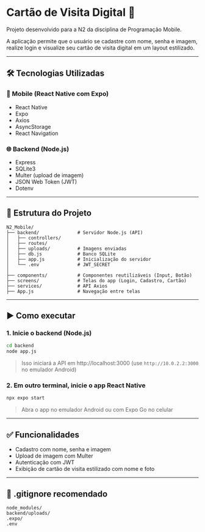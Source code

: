 # Cartão de Visita Digital 📇

Projeto desenvolvido para a N2 da disciplina de Programação Mobile.

A aplicação permite que o usuário se cadastre com nome, senha e imagem, realize login e visualize seu cartão de visita digital em um layout estilizado.

---

## 🛠 Tecnologias Utilizadas

### 📱 Mobile (React Native com Expo)
- React Native
- Expo
- Axios
- AsyncStorage
- React Navigation

### 🌐 Backend (Node.js)
- Express
- SQLite3
- Multer (upload de imagem)
- JSON Web Token (JWT)
- Dotenv

---

## 📁 Estrutura do Projeto

```
N2_Mobile/
├── backend/              # Servidor Node.js (API)
│   ├── controllers/
│   ├── routes/
│   ├── uploads/          # Imagens enviadas
│   ├── db.js             # Banco SQLite
│   ├── app.js            # Inicialização do servidor
│   └── .env              # JWT_SECRET
│
├── components/           # Componentes reutilizáveis (Input, Botão)
├── screens/              # Telas do app (Login, Cadastro, Cartão)
├── services/             # API Axios
├── App.js                # Navegação entre telas
```

---

## ▶️ Como executar

### 1. Inicie o backend (Node.js)

```bash
cd backend
node app.js
```

> Isso iniciará a API em http://localhost:3000 (use `http://10.0.2.2:3000` no emulador Android)

### 2. Em outro terminal, inicie o app React Native

```bash
npx expo start
```

> Abra o app no emulador Android ou com Expo Go no celular

---

## ✅ Funcionalidades

- Cadastro com nome, senha e imagem
- Upload de imagem com Multer
- Autenticação com JWT
- Exibição de cartão de visita estilizado com nome e foto

---

## 🛑 .gitignore recomendado

```
node_modules/
backend/uploads/
.expo/
.env
```
